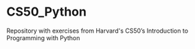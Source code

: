 # CS50_Python
Repository with exercises from Harvard's CS50’s Introduction to Programming with Python 
